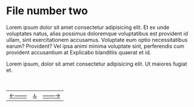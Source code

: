 # File number two


Lorem ipsum dolor sit amet consectetur adipisicing elit. Et ex unde voluptates natus, alias possimus doloremque voluptatibus est provident id ullam, sint exercitationem accusamus. Voluptate eum optio necessitatibus earum? Provident?
Vel ipsa animi minima voluptate sint, perferendis cum provident accusantium at Explicabo blanditiis quaerat et id.

Lorem ipsum, dolor sit amet consectetur adipisicing elit. Ut maiores fugiat et.


<!--ystm_start-->
<br>

 |||| 
 |:---|:---:|---:| 
 [←——](001-file.md)|[ 🔝 ](#)|[——→](404.md) 

 <br>
<!--ystm_end-->
